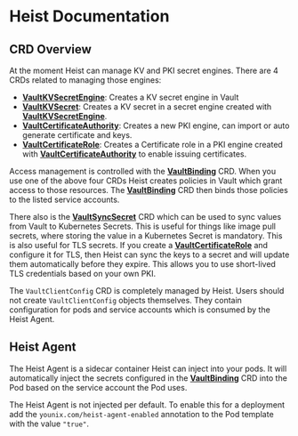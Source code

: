 # Heist Documentation

## CRD Overview

At the moment Heist can manage KV and PKI secret engines. There are 4 CRDs
related to managing those engines:

- [**VaultKVSecretEngine**](crds/vaultkvsecretengine.md): Creates a KV secret
  engine in Vault
- [**VaultKVSecret**](crds/vaultkvsecret.md): Creates a KV secret in a secret
  engine created with [**VaultKVSecretEngine**](crds/vaultkvsecretengine.md).
- [**VaultCertificateAuthority**](crds/vaultcertificateauthority.md): Creates
  a new PKI engine, can import or auto generate certificate and keys.
- [**VaultCertificateRole**](crds/vaultcertificaterole.md): Creates a
  Certificate role in a PKI engine created with
  [**VaultCertificateAuthority**](crds/vaultcertificateauthority.md) to enable
  issuing certificates.

Access management is controlled with the
[**VaultBinding**](crds/vaultbinding.md) CRD. When you use one of the above
four CRDs Heist creates policies in Vault which grant access to those
resources. The [**VaultBinding**](crds/vaultbinding.md) CRD then binds
those policies to the listed service accounts.

There also is the [**VaultSyncSecret**](crds/vaultsyncsecret.md) CRD which can
be used to sync values from Vault to Kubernetes Secrets. This is useful for
things like image pull secrets, where storing the value in a Kubernetes Secret
is mandatory. This is also useful for TLS secrets. If you create a
[**VaultCertificateRole**](crds/vaultcertificaterole.md) and configure it for
TLS, then Heist can sync the keys to a secret and will update them automatically
before they expire. This allows you to use short-lived TLS credentials based on
your own PKI.

The `VaultClientConfig` CRD is completely managed by Heist. Users should not
create `VaultClientConfig` objects themselves. They contain configuration for
pods and service accounts which is consumed by the Heist Agent.

## Heist Agent

The Heist Agent is a sidecar container Heist can inject into your pods. It will
automatically inject the secrets configured in the [**VaultBinding**](crds/vaultbinding.md)
CRD into the Pod based on the service account the Pod uses.

The Heist Agent is not injected per default. To enable this for a deployment
add the `younix.com/heist-agent-enabled` annotation to the Pod template with
the value `"true"`.
